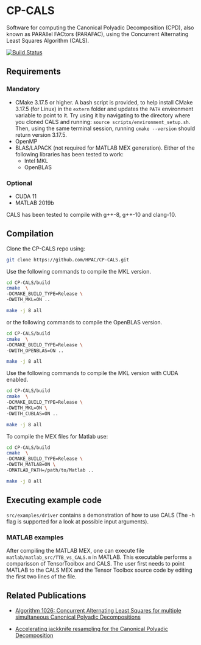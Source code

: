 # CP-CALS

Software for computing the Canonical Polyadic Decomposition (CPD), also known as PARAllel FACtors (PARAFAC), using the Concurrent Alternating Least Squares Algorithm (CALS).

[![Build Status](https://travis-ci.com/ChrisPsa/CP-CALS.svg?token=RsRp8LsqHqUm5bMEckfD&branch=master)](https://travis-ci.com/ChrisPsa/CP-CALS)

## Requirements

### Mandatory
* CMake 3.17.5 or higher.
  A bash script is provided, to help install CMake 3.17.5 (for Linux) in the `extern` folder and updates the `PATH` environment variable to point to it. Try using it by navigating to the directory where you cloned CALS and running: `source scripts/environment_setup.sh`. Then, using the same terminal session, running `cmake --version` should return version 3.17.5.
* OpenMP
* BLAS/LAPACK (not required for MATLAB MEX generation). Either of the following libraries has been tested to work:
  * Intel MKL
  * OpenBLAS

### Optional
* CUDA 11
* MATLAB 2019b

CALS has been tested to compile with g++-8, g++-10 and clang-10.

## Compilation

Clone the CP-CALS repo using:

```bash
git clone https://github.com/HPAC/CP-CALS.git
```

Use the following commands to compile the MKL version.

```bash
cd CP-CALS/build
cmake  \
-DCMAKE_BUILD_TYPE=Release \
-DWITH_MKL=ON ..

make -j 8 all
```

or the following commands to compile the OpenBLAS version.

```bash
cd CP-CALS/build
cmake  \
-DCMAKE_BUILD_TYPE=Release \
-DWITH_OPENBLAS=ON ..

make -j 8 all
```

Use the following commands to compile the MKL version with CUDA enabled.

```bash
cd CP-CALS/build
cmake  \
-DCMAKE_BUILD_TYPE=Release \
-DWITH_MKL=ON \
-DWITH_CUBLAS=ON ..

make -j 8 all
```

To compile the MEX files for Matlab use:

```bash
cd CP-CALS/build
cmake  \
-DCMAKE_BUILD_TYPE=Release \
-DWITH_MATLAB=ON \
-DMATLAB_PATH=/path/to/Matlab ..

make -j 8 all
```

## Executing example code

`src/examples/driver` contains a demonstration of how to use CALS (The -h flag is supported for a look at possible input arguments).

### MATLAB examples

After compiling the MATLAB MEX, one can execute file `matlab/matlab_src/TTB_vs_CALS.m` in MATLAB. This executable performs a comparisson of TensorToolbox and CALS. The user first needs to point MATLAB to the CALS MEX and the Tensor Toolbox source code by editing the first two lines of the file.

## Related Publications

* [Algorithm 1026: Concurrent Alternating Least Squares for multiple simultaneous Canonical Polyadic Decompositions](https://dl.acm.org/doi/10.1145/3519383)

* [Accelerating jackknife resampling for the Canonical Polyadic Decomposition](https://www.frontiersin.org/articles/10.3389/fams.2022.830270/full)

